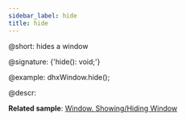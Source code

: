 ```yaml
---
sidebar_label: hide
title: hide
---          
```


@short: hides a window

@signature: {'hide(): void;'}

@example:
dhxWindow.hide();

@descr:

**Related sample**: [Window. Showing/Hiding Window](https://snippet.dhtmlx.com/ee2vf9xw)

[comment]: # (@relatedapi: window/api/window_show_method.md)

[comment]: # (@related:window/usage.md#showinghiding-window)
